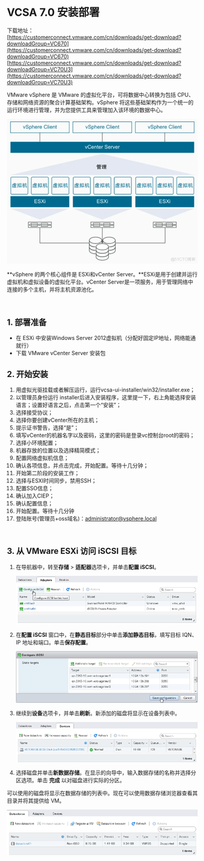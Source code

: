 # VCSA 7.0 安装部署

下载地址：  
[https://customerconnect.vmware.com/cn/downloads/get-download?downloadGroup=VC670](https://customerconnect.vmware.com/cn/downloads/get-download?downloadGroup=VC670)  
[https://customerconnect.vmware.com/cn/downloads/get-download?downloadGroup=VC70U3](https://customerconnect.vmware.com/cn/downloads/get-download?downloadGroup=VC70U3)  

VMware vSphere 是 VMware 的虚拟化平台，可将数据中心转换为包括 CPU、存储和网络资源的聚合计算基础架构。vSphere 将这些基础架构作为一个统一的运行环境进行管理，并为您提供工具来管理加入该环境的数据中心。

​![2020年 VMware Center Server Appliance VCSA 7.0 安装部署_vsphere](assets/net-img-b69e19fa284a5b8037fe953209367436-20230904172221-x9czec7.png)​

**vSphere 的两个核心组件是 ESXi和vCenter Server。**ESXi是用于创建并运行虚拟机和虚拟设备的虚拟化平台。vCenter Server是一项服务，用于管理网络中连接的多个主机，并将主机资源池化。

​​

## 1. 部署准备

* 在 ESXi 中安装Windows Server 2012虚拟机（分配好固定IP地址，网络能通就行）
* 下载 VMware vCenter Server 安装包

## 2. 开始安装

1. 用虚拟光驱挂载或者解压运行，运行vcsa-ui-installer/win32/installer.exe；
2. 以管理员身份运行 installer后进入安装程序，这里提一下，右上角能选择安装语言；设置好语言之后，点击第一个“安装”；
3. 选择接受协议；
4. 选择你要创建vCenter所在的主机；
5. 提示证书警告，选择“是”；
6. 填写vCenter的机器名字以及密码，这里的密码是登录vc控制台root的密码；
7. 选择小环境配置；
8. 机器存放的位置以及选择精简模式；
9. 配置网络虚拟机信息；
10. 确认各项信息，并点击完成，开始配置。等待十几分钟；
11. 开始第二阶段的安装工作；
12. 选择与ESXI时间同步，禁用SSH；
13. 配置SSO信息；
14. 确认加入CIEP；
15. 确认配置信息；
16. 开始配置。等待十几分钟
17. 登陆账号(管理员+oss域名)：<administrator@vsphere.local>

‍

## 3. 从 VMware ESXi 访问 iSCSI 目标

1. 在导航器中，转至**存储** > **适配器**选项卡，并单击**配置 iSCSI**。

    ​![../_images/iscsi_vmware_esxi1.png](assets/net-img-iscsi_vmware_esxi1-20230828173708-yx9cv97.png)​
2. 在**配置 iSCSI** 窗口中，在**静态目标**部分中单击**添加静态目标**，填写目标 IQN、IP 地址和端口。单击**保存配置**。

    ​![../_images/iscsi_vmware_esxi2.png](assets/net-img-iscsi_vmware_esxi2-20230828173708-jsp0c9m.png)​
3. 继续到**设备**选项卡，并单击**刷新**。新添加的磁盘将显示在设备列表中。

    ​![../_images/iscsi_vmware_esxi3.png](assets/net-img-iscsi_vmware_esxi3-20230828173709-covdczy.png)​
4. 选择磁盘并单击**新数据存储**。在显示的向导中，输入数据存储的名称并选择分区选项。单击 **完成** 以对磁盘进行实际的分区。

可以使用的磁盘将显示在数据存储的列表中。现在可以使用数据存储浏览器查看其目录并将其提供给 VM。

​![../_images/iscsi_vmware_esxi4.png](assets/net-img-iscsi_vmware_esxi4-20230828173709-0obebu4.png)​

‍
